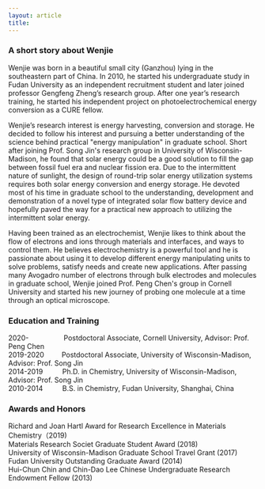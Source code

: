 ```yaml
---
layout: article
title:
---
```


### A short story about Wenjie

Wenjie was born in a beautiful small city (Ganzhou) lying in the southeastern part of China. In 2010, he started his undergraduate study in Fudan University as an independent recruitment student and later joined professor Gengfeng Zheng’s research group. After one year’s research training, he started his independent project on photoelectrochemical energy conversion as a CURE fellow. 

  
Wenjie’s research interest is energy harvesting, conversion and storage. He decided to follow his interest and pursuing a better understanding of the science behind practical "energy manipulation" in graduate school. Short after joining Prof. Song Jin's research group in University of Wisconsin-Madison, he found that solar energy could be a good solution to fill the gap between fossil fuel era and nuclear fission era. Due to the intermittent nature of sunlight, the design of round-trip solar energy utilization systems requires both solar energy conversion and energy storage. He devoted most of his time in graduate school to the understanding, development and demonstration of a novel type of integrated solar flow battery device and hopefully paved the way for a practical new approach to utilizing the intermittent solar energy. 

  
Having been trained as an electrochemist, Wenjie likes to think about the flow of electrons and ions through materials and interfaces, and ways to control them. He believes electrochemistry is a powerful tool and he is passionate about using it to develop different energy manipulating units to solve problems, satisfy needs and create new applications. After passing many Avogadro number of electrons through bulk electrodes and molecules in graduate school, Wenjie joined Prof. Peng Chen's group in Cornell University and started his new journey of probing one molecule at a time through an optical microscope.

### Education and Training

2020-                  Postdoctoral Associate, Cornell University, Advisor: Prof. Peng Chen             
2019-2020         Postdoctoral Associate, University of Wisconsin-Madison, Advisor: Prof. Song Jin    
2014-2019          Ph.D. in Chemistry, University of Wisconsin-Madison, Advisor: Prof. Song Jin                  
2010-2014          B.S. in Chemistry, Fudan University, Shanghai, China


### Awards and Honors
Richard and Joan Hartl Award for Research Excellence in Materials Chemistry（2019)  
Materials Research Societ Graduate Student Award (2018)       
University of Wisconsin-Madison Graduate School Travel Grant (2017)      
Fudan University Outstanding Graduate Award (2014)      
Hui-Chun Chin and Chin-Dao Lee Chinese Undergraduate Research Endowment Fellow (2013)     
